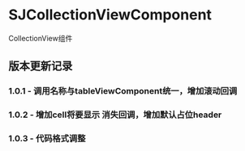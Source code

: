 # SJCollectionViewComponent
CollectionView组件

## 版本更新记录
### 1.0.1 - 调用名称与tableViewComponent统一，增加滚动回调
### 1.0.2 - 增加cell将要显示 消失回调，增加默认占位header
### 1.0.3 - 代码格式调整
